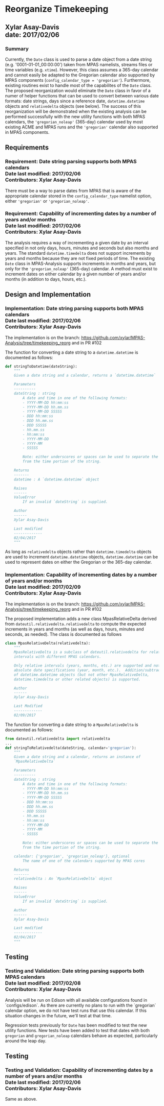 Reorganize Timekeeping
======================

<h2>
Xylar Asay-Davis <br>
date: 2017/02/06 <br>
</h2>
<h3> Summary </h3>

Currently, the `Date` class is used to parse a date object from a date string
(e.g. '0001-01-01_00:00:00') taken from MPAS namelists, streams files or time
variables (e.g. `xtime`).  However, this class assumes a 365-day calendar and
cannot easily be adapted to the Gregorian calendar also supported by MPAS
components (`config_calendar_type = 'gregorian'`).  Furthermore, existing
routines exist to handle most of the capabilites
of the `Date` class.  The proposed reorganization would eliminate the `Date` class
in favor of a numer of helper functions that can be used to convert between various
date formats: date strings, days since a reference date, `datetime.datetime` objects
and `relativedelta` objects (see below).  The success of this reorganization will be
demonstrated when the existing analysis can be performed successfully with the new
utility functions with both MPAS calendars, the `'gregorian_noleap'` (365-day) calendar
used by most existing ACME and MPAS runs and the `'gregorian'` calendar also supported
in MPAS components.


<h2> Requirements </h2>

<h3> Requirement: Date string parsing supports both MPAS calendars <br>
Date last modified: 2017/02/06 <br>
Contributors: Xylar Asay-Davis
</h3>

There must be a way to parse dates from MPAS that is aware of the appropriate calendar
stored in the `config_calendar_type` namelist option, either `'gregorian'` or
`'gregorian_noleap'`.

<h3> Requirement: Capability of incrementing dates by a number of years and/or months <br>
Date last modified: 2017/02/06 <br>
Contributors: Xylar Asay-Davis
</h3>

The analysis requires a way of incrementing a given date by an interval specified in
not only days, hours, minutes and seconds but also months and years.  The standard
`datetime.timedelta` does not support increments by years and months because they are
not fixed periods of time.  The existing `Date` class in MPAS-Analysis supports
increments in months and years, but only for the `'gregorian_noleap'` (365-day) calendar.
A method must exist to increment dates on either calendar by a given number of years
and/or months (in addition to days, hours, etc.).


<h2> Design and Implementation </h2>

<h3> Implementation: Date string parsing supports both MPAS calendars <br>
Date last modified: 2017/02/06 <br>
Contributors: Xylar Asay-Davis
</h3>

The implementation is on the branch:
https://github.com/xylar/MPAS-Analysis/tree/timekeeping_reorg
and in PR #102

The function for converting a date string to a `datetime.datetime` is documented as follows:
```python
def stringToDatetime(dateString):
    """
    Given a date string and a calendar, returns a `datetime.datetime`

    Parameters
    ----------
    dateString : string
        A date and time in one of the following formats:
        - YYYY-MM-DD hh:mm:ss
        - YYYY-MM-DD hh.mm.ss
        - YYYY-MM-DD SSSSS
        - DDD hh:mm:ss
        - DDD hh.mm.ss
        - DDD SSSSS
        - hh.mm.ss
        - hh:mm:ss
        - YYYY-MM-DD
        - YYYY-MM
        - SSSSS

        Note: either underscores or spaces can be used to separate the date
        from the time portion of the string.

    Returns
    -------
    datetime : A `datetime.datetime` object

    Raises
    ------
    ValueError
        If an invalid `dateString` is supplied.

    Author
    ------
    Xylar Asay-Davis

    Last modified
    -------------
    02/04/2017
    """
```

As long as `relativedelta` objects rather than `datetime.timedelta` objects are used to increment
`datetime.datetime` objects, `datetime.datetime` can be used to represent dates on either the Gregorian
or the 365-day calendar.

<h3> Implementation: Capability of incrementing dates by a number of years and/or months <br>
Date last modified: 2017/02/09 <br>
Contributors: Xylar Asay-Davis
</h3>

The implementation is on the branch:
https://github.com/xylar/MPAS-Analysis/tree/timekeeping_reorg
and in PR #102

The proposed implementation adds a new class MpasRelativeDelta derived from
`dateutil.relativedelta.relativedelta` to compute the expected
increments in years and months (as well as days, hours, minutes and seconds, as needed).
The class is documented as follows
```python
class MpasRelativeDelta(relativedelta):
    """
    MpasRelativeDelta is a subclass of dateutil.relativedelta for relative time
    intervals with different MPAS calendars.

    Only relative intervals (years, months, etc.) are supported and not the
    absolute date specifications (year, month, etc.).  Addition/subtraction
    of datetime.datetime objects (but not other MpasRelativeDelta,
    datetime.timedelta or other related objects) is supported.

    Author
    ------
    Xylar Asay-Davis

    Last Modified
    -------------
    02/09/2017
```

The function for converting a date string to a `MpasRelativeDelta` is documented as follows:
```python
from dateutil.relativedelta import relativedelta
...
def stringToRelativedelta(dateString, calendar='gregorian'):
    """
    Given a date string and a calendar, returns an instance of
    `MpasRelativeDelta`

    Parameters
    ----------
    dateString : string
        A date and time in one of the following formats:
        - YYYY-MM-DD hh:mm:ss
        - YYYY-MM-DD hh.mm.ss
        - YYYY-MM-DD SSSSS
        - DDD hh:mm:ss
        - DDD hh.mm.ss
        - DDD SSSSS
        - hh.mm.ss
        - hh:mm:ss
        - YYYY-MM-DD
        - YYYY-MM
        - SSSSS

        Note: either underscores or spaces can be used to separate the date
        from the time portion of the string.

    calendar: {'gregorian', 'gregorian_noleap'}, optional
        The name of one of the calendars supported by MPAS cores

    Returns
    -------
    relativedelta : An `MpasRelativeDelta` object

    Raises
    ------
    ValueError
        If an invalid `dateString` is supplied.

    Author
    ------
    Xylar Asay-Davis

    Last modified
    -------------
    02/04/2017
    """
```

<h2> Testing </h2>

<h3> Testing and Validation: Date string parsing supports both MPAS calendars <br>
Date last modified: 2017/02/08 <br>
Contributors: Xylar Asay-Davis
</h3>
Analysis will be run on Edison with all available configurations found in `configs/edison`.  As there
are currently no plans to run with the `gregorian` calendar option, we do not have test runs that use this
calendar.  If this situation changes in the future, we'll test at that time.

Regression tests previously for `Date` has been modified to test the new utility functions. New tests
have been added to test that dates with both `gregorian` and `gregorian_noleap` calendars behave as
expected, particularly around the leap day.

<h2> Testing </h2>
<h3> Testing and Validation: Capability of incrementing dates by a number of years and/or months <br>
Date last modified: 2017/02/06 <br>
Contributors: Xylar Asay-Davis
</h3>

Same as above.
